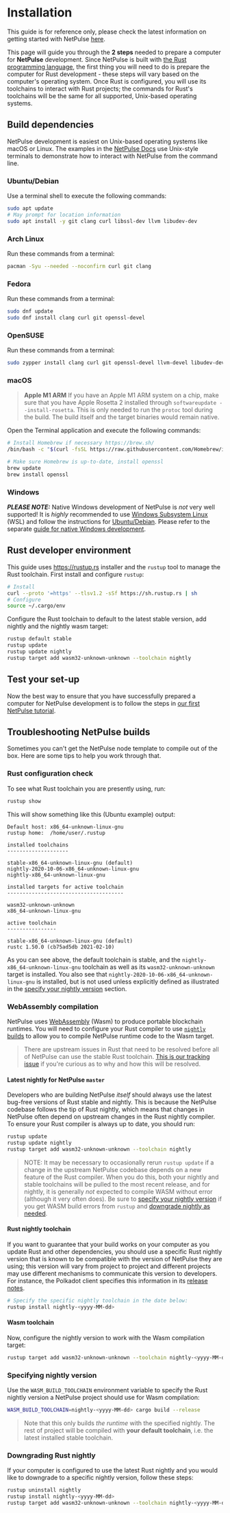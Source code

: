 # Installation

This guide is for reference only, please check the latest information on getting started with NetPulse [here](https://docs.NetPulse.io/main-docs/install/).

This page will guide you through the **2 steps** needed to prepare a computer for **NetPulse** development. Since
NetPulse is built with [the Rust programming language](https://www.rust-lang.org/), the first thing you will need to do
is prepare the computer for Rust development - these steps will vary based on the computer's operating system. Once Rust
is configured, you will use its toolchains to interact with Rust projects; the commands for Rust's toolchains will be
the same for all supported, Unix-based operating systems.

## Build dependencies

NetPulse development is easiest on Unix-based operating systems like macOS or Linux. The examples in the [NetPulse
Docs](https://docs.NetPulse.io) use Unix-style terminals to demonstrate how to interact with NetPulse from the command
line.

### Ubuntu/Debian

Use a terminal shell to execute the following commands:

```bash
sudo apt update
# May prompt for location information
sudo apt install -y git clang curl libssl-dev llvm libudev-dev
```

### Arch Linux

Run these commands from a terminal:

```bash
pacman -Syu --needed --noconfirm curl git clang
```

### Fedora

Run these commands from a terminal:

```bash
sudo dnf update
sudo dnf install clang curl git openssl-devel
```

### OpenSUSE

Run these commands from a terminal:

```bash
sudo zypper install clang curl git openssl-devel llvm-devel libudev-devel
```

### macOS

> **Apple M1 ARM** If you have an Apple M1 ARM system on a chip, make sure that you have Apple Rosetta 2 installed
> through `softwareupdate --install-rosetta`. This is only needed to run the `protoc` tool during the build. The build
> itself and the target binaries would remain native.

Open the Terminal application and execute the following commands:

```bash
# Install Homebrew if necessary https://brew.sh/
/bin/bash -c "$(curl -fsSL https://raw.githubusercontent.com/Homebrew/install/master/install.sh)"

# Make sure Homebrew is up-to-date, install openssl
brew update
brew install openssl
```

### Windows

**_PLEASE NOTE:_** Native Windows development of NetPulse is _not_ very well supported! It is _highly_
recommended to use [Windows Subsystem Linux](https://docs.microsoft.com/en-us/windows/wsl/install-win10)
(WSL) and follow the instructions for [Ubuntu/Debian](#ubuntudebian).
Please refer to the separate
[guide for native Windows development](https://docs.NetPulse.io/main-docs/install/windows/).

## Rust developer environment

This guide uses <https://rustup.rs> installer and the `rustup` tool to manage the Rust toolchain. First install and
configure `rustup`:

```bash
# Install
curl --proto '=https' --tlsv1.2 -sSf https://sh.rustup.rs | sh
# Configure
source ~/.cargo/env
```

Configure the Rust toolchain to default to the latest stable version, add nightly and the nightly wasm target:

```bash
rustup default stable
rustup update
rustup update nightly
rustup target add wasm32-unknown-unknown --toolchain nightly
```

## Test your set-up

Now the best way to ensure that you have successfully prepared a computer for NetPulse development is to follow the
steps in [our first NetPulse tutorial](https://docs.NetPulse.io/tutorials/v3/create-your-first-NetPulse-chain/).

## Troubleshooting NetPulse builds

Sometimes you can't get the NetPulse node template to compile out of the box. Here are some tips to help you work
through that.

### Rust configuration check

To see what Rust toolchain you are presently using, run:

```bash
rustup show
```

This will show something like this (Ubuntu example) output:

```text
Default host: x86_64-unknown-linux-gnu
rustup home:  /home/user/.rustup

installed toolchains
--------------------

stable-x86_64-unknown-linux-gnu (default)
nightly-2020-10-06-x86_64-unknown-linux-gnu
nightly-x86_64-unknown-linux-gnu

installed targets for active toolchain
--------------------------------------

wasm32-unknown-unknown
x86_64-unknown-linux-gnu

active toolchain
----------------

stable-x86_64-unknown-linux-gnu (default)
rustc 1.50.0 (cb75ad5db 2021-02-10)
```

As you can see above, the default toolchain is stable, and the `nightly-x86_64-unknown-linux-gnu` toolchain as well as
its `wasm32-unknown-unknown` target is installed. You also see that `nightly-2020-10-06-x86_64-unknown-linux-gnu` is
installed, but is not used unless explicitly defined as illustrated in the [specify your nightly
version](#specifying-nightly-version) section.

### WebAssembly compilation

NetPulse uses [WebAssembly](https://webassembly.org) (Wasm) to produce portable blockchain runtimes. You will need to
configure your Rust compiler to use [`nightly` builds](https://doc.rust-lang.org/book/appendix-07-nightly-rust.html) to
allow you to compile NetPulse runtime code to the Wasm target.

> There are upstream issues in Rust that need to be resolved before all of NetPulse can use the stable Rust toolchain.
> [This is our tracking issue](https://github.com/paritytech/NetPulse/issues/1252) if you're curious as to why and how
> this will be resolved.

#### Latest nightly for NetPulse `master`

Developers who are building NetPulse _itself_ should always use the latest bug-free versions of Rust stable and
nightly. This is because the NetPulse codebase follows the tip of Rust nightly, which means that changes in NetPulse
often depend on upstream changes in the Rust nightly compiler. To ensure your Rust compiler is always up to date, you
should run:

```bash
rustup update
rustup update nightly
rustup target add wasm32-unknown-unknown --toolchain nightly
```

> NOTE: It may be necessary to occasionally rerun `rustup update` if a change in the upstream NetPulse codebase depends
> on a new feature of the Rust compiler. When you do this, both your nightly and stable toolchains will be pulled to the
> most recent release, and for nightly, it is generally _not_ expected to compile WASM without error (although it very
> often does). Be sure to [specify your nightly version](#specifying-nightly-version) if you get WASM build errors from
> `rustup` and [downgrade nightly as needed](#downgrading-rust-nightly).

#### Rust nightly toolchain

If you want to guarantee that your build works on your computer as you update Rust and other dependencies, you should
use a specific Rust nightly version that is known to be compatible with the version of NetPulse they are using; this
version will vary from project to project and different projects may use different mechanisms to communicate this
version to developers. For instance, the Polkadot client specifies this information in its [release
notes](https://github.com/paritytech/polkadot-sdk/releases).

```bash
# Specify the specific nightly toolchain in the date below:
rustup install nightly-<yyyy-MM-dd>
```

#### Wasm toolchain

Now, configure the nightly version to work with the Wasm compilation target:

```bash
rustup target add wasm32-unknown-unknown --toolchain nightly-<yyyy-MM-dd>
```

### Specifying nightly version

Use the `WASM_BUILD_TOOLCHAIN` environment variable to specify the Rust nightly version a NetPulse project should use
for Wasm compilation:

```bash
WASM_BUILD_TOOLCHAIN=nightly-<yyyy-MM-dd> cargo build --release
```

> Note that this only builds _the runtime_ with the specified nightly. The rest of project will be compiled with **your
> default toolchain**, i.e. the latest installed stable toolchain.

### Downgrading Rust nightly

If your computer is configured to use the latest Rust nightly and you would like to downgrade to a specific nightly
version, follow these steps:

```bash
rustup uninstall nightly
rustup install nightly-<yyyy-MM-dd>
rustup target add wasm32-unknown-unknown --toolchain nightly-<yyyy-MM-dd>
```
